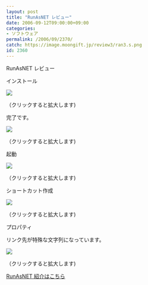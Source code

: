 ```yaml
---
layout: post
title: "RunAsNET レビュー"
date: 2006-09-12T09:00:00+09:00
categories:
- ソフトウェア
permalink: /2006/09/2370/
catch: https://image.moongift.jp/review3/ran3.s.png
id: 2360
---
```

RunAsNET レビュー  
<!--more-->

インストール

  

[![](https://image.moongift.jp/review3/ran1.s.png)](https://image.moongift.jp/review3/ran1.png)  
  
（クリックすると拡大します)

  

完了です。

  

[![](https://image.moongift.jp/review3/ran2.s.png)](https://image.moongift.jp/review3/ran2.png)  
  
（クリックすると拡大します)

  

起動

  

[![](https://image.moongift.jp/review3/ran3.s.png)](https://image.moongift.jp/review3/ran3.png)  
  
（クリックすると拡大します)

  

ショートカット作成

  

[![](https://image.moongift.jp/review3/ran4.s.png)](https://image.moongift.jp/review3/ran4.png)  
  
（クリックすると拡大します)

  

プロパティ

  

リンク先が特殊な文字列になっています。

  

[![](https://image.moongift.jp/review3/ran5.s.png)](https://image.moongift.jp/review3/ran5.png)  
  
（クリックすると拡大します)

  

[RunAsNET 紹介はこちら](http://fw.moongift.jp/intro/i-2369.html)

